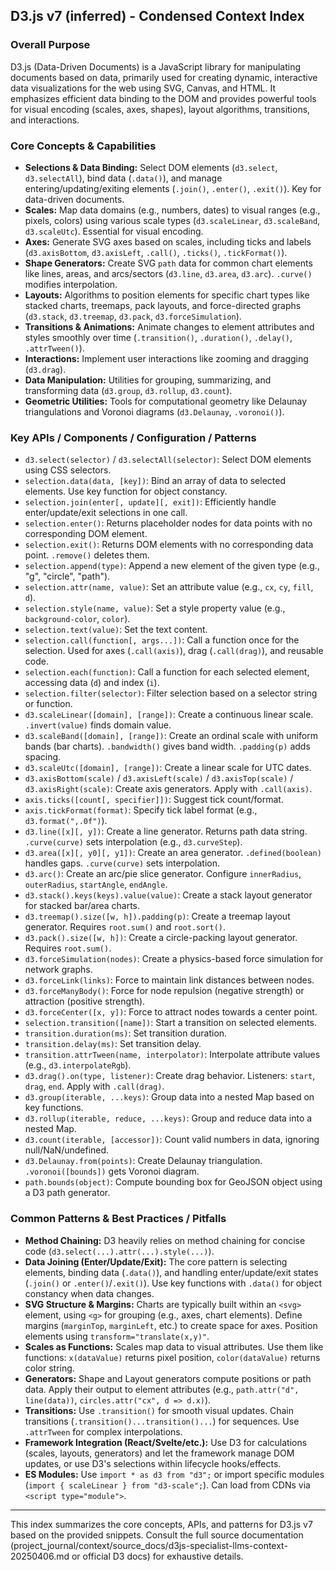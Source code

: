 ## D3.js v7 (inferred) - Condensed Context Index

### Overall Purpose
D3.js (Data-Driven Documents) is a JavaScript library for manipulating documents based on data, primarily used for creating dynamic, interactive data visualizations for the web using SVG, Canvas, and HTML. It emphasizes efficient data binding to the DOM and provides powerful tools for visual encoding (scales, axes, shapes), layout algorithms, transitions, and interactions.

### Core Concepts & Capabilities
*   **Selections & Data Binding:** Select DOM elements (`d3.select`, `d3.selectAll`), bind data (`.data()`), and manage entering/updating/exiting elements (`.join()`, `.enter()`, `.exit()`). Key for data-driven documents.
*   **Scales:** Map data domains (e.g., numbers, dates) to visual ranges (e.g., pixels, colors) using various scale types (`d3.scaleLinear`, `d3.scaleBand`, `d3.scaleUtc`). Essential for visual encoding.
*   **Axes:** Generate SVG axes based on scales, including ticks and labels (`d3.axisBottom`, `d3.axisLeft`, `.call()`, `.ticks()`, `.tickFormat()`).
*   **Shape Generators:** Create SVG `path` data for common chart elements like lines, areas, and arcs/sectors (`d3.line`, `d3.area`, `d3.arc`). `.curve()` modifies interpolation.
*   **Layouts:** Algorithms to position elements for specific chart types like stacked charts, treemaps, pack layouts, and force-directed graphs (`d3.stack`, `d3.treemap`, `d3.pack`, `d3.forceSimulation`).
*   **Transitions & Animations:** Animate changes to element attributes and styles smoothly over time (`.transition()`, `.duration()`, `.delay()`, `.attrTween()`).
*   **Interactions:** Implement user interactions like zooming and dragging (`d3.drag`).
*   **Data Manipulation:** Utilities for grouping, summarizing, and transforming data (`d3.group`, `d3.rollup`, `d3.count`).
*   **Geometric Utilities:** Tools for computational geometry like Delaunay triangulations and Voronoi diagrams (`d3.Delaunay`, `.voronoi()`).

### Key APIs / Components / Configuration / Patterns
*   `d3.select(selector)` / `d3.selectAll(selector)`: Select DOM elements using CSS selectors.
*   `selection.data(data, [key])`: Bind an array of data to selected elements. Use key function for object constancy.
*   `selection.join(enter[, update][, exit])`: Efficiently handle enter/update/exit selections in one call.
*   `selection.enter()`: Returns placeholder nodes for data points with no corresponding DOM element.
*   `selection.exit()`: Returns DOM elements with no corresponding data point. `.remove()` deletes them.
*   `selection.append(type)`: Append a new element of the given type (e.g., "g", "circle", "path").
*   `selection.attr(name, value)`: Set an attribute value (e.g., `cx`, `cy`, `fill`, `d`).
*   `selection.style(name, value)`: Set a style property value (e.g., `background-color`, `color`).
*   `selection.text(value)`: Set the text content.
*   `selection.call(function[, args...])`: Call a function once for the selection. Used for axes (`.call(axis)`), drag (`.call(drag)`), and reusable code.
*   `selection.each(function)`: Call a function for each selected element, accessing data (`d`) and index (`i`).
*   `selection.filter(selector)`: Filter selection based on a selector string or function.
*   `d3.scaleLinear([domain], [range])`: Create a continuous linear scale. `.invert(value)` finds domain value.
*   `d3.scaleBand([domain], [range])`: Create an ordinal scale with uniform bands (bar charts). `.bandwidth()` gives band width. `.padding(p)` adds spacing.
*   `d3.scaleUtc([domain], [range])`: Create a linear scale for UTC dates.
*   `d3.axisBottom(scale)` / `d3.axisLeft(scale)` / `d3.axisTop(scale)` / `d3.axisRight(scale)`: Create axis generators. Apply with `.call(axis)`.
*   `axis.ticks([count[, specifier]])`: Suggest tick count/format.
*   `axis.tickFormat(format)`: Specify tick label format (e.g., `d3.format(",.0f")`).
*   `d3.line([x][, y])`: Create a line generator. Returns path data string. `.curve(curve)` sets interpolation (e.g., `d3.curveStep`).
*   `d3.area([x][, y0][, y1])`: Create an area generator. `.defined(boolean)` handles gaps. `.curve(curve)` sets interpolation.
*   `d3.arc()`: Create an arc/pie slice generator. Configure `innerRadius`, `outerRadius`, `startAngle`, `endAngle`.
*   `d3.stack().keys(keys).value(value)`: Create a stack layout generator for stacked bar/area charts.
*   `d3.treemap().size([w, h]).padding(p)`: Create a treemap layout generator. Requires `root.sum()` and `root.sort()`.
*   `d3.pack().size([w, h])`: Create a circle-packing layout generator. Requires `root.sum()`.
*   `d3.forceSimulation(nodes)`: Create a physics-based force simulation for network graphs.
*   `d3.forceLink(links)`: Force to maintain link distances between nodes.
*   `d3.forceManyBody()`: Force for node repulsion (negative strength) or attraction (positive strength).
*   `d3.forceCenter([x, y])`: Force to attract nodes towards a center point.
*   `selection.transition([name])`: Start a transition on selected elements.
*   `transition.duration(ms)`: Set transition duration.
*   `transition.delay(ms)`: Set transition delay.
*   `transition.attrTween(name, interpolator)`: Interpolate attribute values (e.g., `d3.interpolateRgb`).
*   `d3.drag().on(type, listener)`: Create drag behavior. Listeners: `start`, `drag`, `end`. Apply with `.call(drag)`.
*   `d3.group(iterable, ...keys)`: Group data into a nested Map based on key functions.
*   `d3.rollup(iterable, reduce, ...keys)`: Group and reduce data into a nested Map.
*   `d3.count(iterable, [accessor])`: Count valid numbers in data, ignoring null/NaN/undefined.
*   `d3.Delaunay.from(points)`: Create Delaunay triangulation. `.voronoi([bounds])` gets Voronoi diagram.
*   `path.bounds(object)`: Compute bounding box for GeoJSON object using a D3 path generator.

### Common Patterns & Best Practices / Pitfalls
*   **Method Chaining:** D3 heavily relies on method chaining for concise code (`d3.select(...).attr(...).style(...)`).
*   **Data Joining (Enter/Update/Exit):** The core pattern is selecting elements, binding data (`.data()`), and handling enter/update/exit states (`.join()` or `.enter()`/`.exit()`). Use key functions with `.data()` for object constancy when data changes.
*   **SVG Structure & Margins:** Charts are typically built within an `<svg>` element, using `<g>` for grouping (e.g., axes, chart elements). Define margins (`marginTop`, `marginLeft`, etc.) to create space for axes. Position elements using `transform="translate(x,y)"`.
*   **Scales as Functions:** Scales map data to visual attributes. Use them like functions: `x(dataValue)` returns pixel position, `color(dataValue)` returns color string.
*   **Generators:** Shape and Layout generators compute positions or path data. Apply their output to element attributes (e.g., `path.attr("d", line(data))`, `circles.attr("cx", d => d.x)`).
*   **Transitions:** Use `.transition()` for smooth visual updates. Chain transitions (`.transition()...transition()...`) for sequences. Use `.attrTween` for complex interpolations.
*   **Framework Integration (React/Svelte/etc.):** Use D3 for calculations (scales, layouts, generators) and let the framework manage DOM updates, or use D3's selections within lifecycle hooks/effects.
*   **ES Modules:** Use `import * as d3 from "d3";` or import specific modules (`import { scaleLinear } from "d3-scale";`). Can load from CDNs via `<script type="module">`.

---
This index summarizes the core concepts, APIs, and patterns for D3.js v7 based on the provided snippets. Consult the full source documentation (project_journal/context/source_docs/d3js-specialist-llms-context-20250406.md or official D3 docs) for exhaustive details.